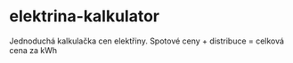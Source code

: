 # elektrina-kalkulator
Jednoduchá kalkulačka cen elektřiny. Spotové ceny + distribuce = celková cena za kWh
